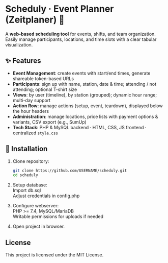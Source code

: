 # Scheduly · Event Planner (Zeitplaner) 📅

A **web-based scheduling tool** for events, shifts, and team organization.  
Easily manage participants, locations, and time slots with a clear tabular visualization.

## ✨ Features

- **Event Management**: create events with start/end times, generate shareable token-based URLs  
- **Participants**: sign up with name, station, date & time; attending / not attending; optional T-shirt size  
- **Views**: by user (timeline), by station (grouped); dynamic hour range; multi-day support  
- **Action Row**: manage actions (setup, event, teardown), displayed below the hour headers  
- **Administration**: manage locations, price lists with payment options & variants, CSV export (e.g., SumUp)  
- **Tech Stack**: PHP & MySQL backend · HTML, CSS, JS frontend · centralized `style.css`  

## 🚀 Installation

1. Clone repository:
   ```bash
   git clone https://github.com/USERNAME/scheduly.git
   cd scheduly

2. Setup database:  
  Import db.sql  
  Adjust credentials in config.php

3. Configure webserver:  
  PHP >= 7.4, MySQL/MariaDB  
  Writable permissions for uploads if needed

4. Open project in browser.

## License

This project is licensed under the MIT License.
